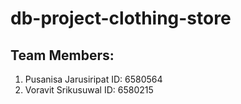 # db-project-clothing-store


## Team Members:

1. Pusanisa Jarusiripat ID: 6580564
2. Voravit Srikusuwal ID: 6580215
